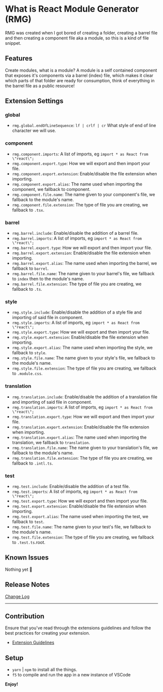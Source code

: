 # What is React Module Generator (RMG)

RMG was created when I got bored of creating a folder, creating a barrel file and then creating a component file aka a module, so this is a kind of file snippet.

## Features

Create modules, what is a module? A module is a self contained component that exposes it's components via a barrel (index) file, which makes it clear which parts of that folder are ready for consumption, think of everything in the barrel file as a public resource!

## Extension Settings

### global

-   `rmg.global.endOfLineSequence`: `lf | crlf | cr` What style of end of line character we will use.

### component

-   `rmg.component.imports`: A list of imports, eg `import * as React from \"react\";`
-   `rmg.component.export.type`: How we will export and then import your file.
-   `rmg.component.export.extension`: Enable/disable the file extension when importing.
-   `rmg.component.export.alias`: The name used when importing the component, we fallback to component.
-   `rmg.component.file.name`: The name given to your component's file, we fallback to the module's name.
-   `rmg.component.file.extension`: The type of file you are creating, we fallback to `.tsx`.

### barrel

-   `rmg.barrel.include`: Enable/disable the addition of a barrel file.
-   `rmg.barrel.imports`: A list of imports, eg `import * as React from \"react\";`
-   `rmg.barrel.export.type`: How we will export and then import your file.
-   `rmg.barrel.export.extension`: Enable/disable the file extension when importing.
-   `rmg.barrel.export.alias`: The name used when importing the barrel, we fallback to `barrel`.
-   `rmg.barrel.file.name`: The name given to your barrel's file, we fallback to `index` then to the module's name.
-   `rmg.barrel.file.extension`: The type of file you are creating, we fallback to `.ts`.

### style

-   `rmg.style.include`: Enable/disable the addition of a style file and importing of said file in component.
-   `rmg.style.imports`: A list of imports, eg `import * as React from \"react\";`
-   `rmg.style.export.type`: How we will export and then import your file.
-   `rmg.style.export.extension`: Enable/disable the file extension when importing.
-   `rmg.style.export.alias`: The name used when importing the style, we fallback to `style`.
-   `rmg.style.file.name`: The name given to your style's file, we fallback to the module's name.
-   `rmg.style.file.extension`: The type of file you are creating, we fallback to `.module.css`.

### translation

-   `rmg.translation.include`: Enable/disable the addition of a translation file and importing of said file in component.
-   `rmg.translation.imports`: A list of imports, eg `import * as React from \"react\";`
-   `rmg.translation.export.type`: How we will export and then import your file.
-   `rmg.translation.export.extension`: Enable/disable the file extension when importing.
-   `rmg.translation.export.alias`: The name used when importing the translation, we fallback to `translation`.
-   `rmg.translation.file.name`: The name given to your translation's file, we fallback to the module's name.
-   `rmg.translation.file.extension`: The type of file you are creating, we fallback to `.intl.ts`.

### test

-   `rmg.test.include`: Enable/disable the addition of a test file.
-   `rmg.test.imports`: A list of imports, eg `import * as React from \"react\";`
-   `rmg.test.export.type`: How we will export and then import your file.
-   `rmg.test.export.extension`: Enable/disable the file extension when importing.
-   `rmg.test.export.alias`: The name used when importing the test, we fallback to `test`.
-   `rmg.test.file.name`: The name given to your test's file, we fallback to the module's name.
-   `rmg.test.file.extension`: The type of file you are creating, we fallback to `.test.ts`.root.

## Known Issues

Nothing yet 🤞

## Release Notes

[Change Log](/CHANGELOG.md)

---

## Contribution

Ensure that you've read through the extensions guidelines and follow the best practices for creating your extension.

-   [Extension Guidelines](https://code.visualstudio.com/api/references/extension-guidelines)

## Setup

-   `yarn` | `npm` to install all the things.
-   `f5` to compile and run the app in a new instance of VSCode

**Enjoy!**
